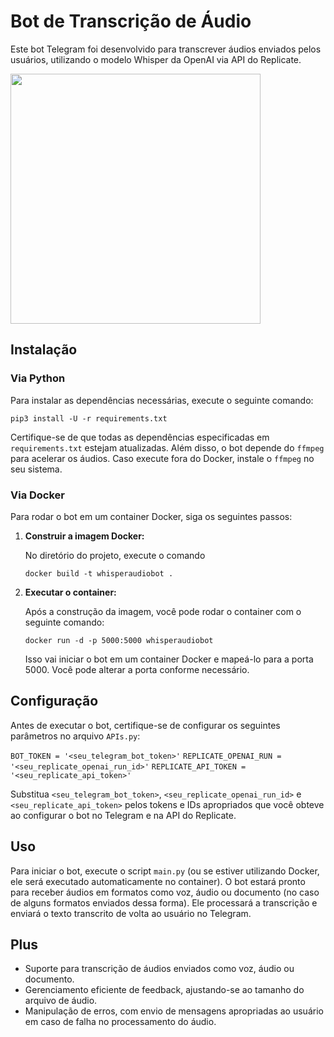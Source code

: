 # Bot de Transcrição de Áudio

Este bot Telegram foi desenvolvido para transcrever áudios enviados pelos usuários, utilizando o modelo Whisper da OpenAI via API do Replicate.

<img src="EuTranscrevo_bot.gif" width="400">

## Instalação

### Via Python

Para instalar as dependências necessárias, execute o seguinte comando:

`pip3 install -U -r requirements.txt`

Certifique-se de que todas as dependências especificadas em `requirements.txt` estejam atualizadas.
Além disso, o bot depende do `ffmpeg` para acelerar os áudios. Caso execute fora do Docker, instale o `ffmpeg` no seu sistema.

### Via Docker

Para rodar o bot em um container Docker, siga os seguintes passos:

1.  **Construir a imagem Docker:**
    
    No diretório do projeto, execute o comando
        
    `docker build -t whisperaudiobot .` 
    
2.  **Executar o container:**
    
    Após a construção da imagem, você pode rodar o container com o seguinte comando:
        
    `docker run -d -p 5000:5000 whisperaudiobot` 
    
    Isso vai iniciar o bot em um container Docker e mapeá-lo para a porta 5000. Você pode alterar a porta conforme necessário.
    
## Configuração

Antes de executar o bot, certifique-se de configurar os seguintes parâmetros no arquivo `APIs.py`:

`BOT_TOKEN = '<seu_telegram_bot_token>'` 
`REPLICATE_OPENAI_RUN = '<seu_replicate_openai_run_id>'` 
`REPLICATE_API_TOKEN = '<seu_replicate_api_token>'` 

Substitua `<seu_telegram_bot_token>`, `<seu_replicate_openai_run_id>` e `<seu_replicate_api_token>` pelos tokens e IDs apropriados que você obteve ao configurar o bot no Telegram e na API do Replicate.

## Uso

Para iniciar o bot, execute o script `main.py` (ou se estiver utilizando Docker, ele será executado automaticamente no container). O bot estará pronto para receber áudios em formatos como voz, áudio ou documento (no caso de alguns formatos enviados dessa forma). Ele processará a transcrição e enviará o texto transcrito de volta ao usuário no Telegram.

## Plus

-   Suporte para transcrição de áudios enviados como voz, áudio ou documento.
-   Gerenciamento eficiente de feedback, ajustando-se ao tamanho do arquivo de áudio.
-   Manipulação de erros, com envio de mensagens apropriadas ao usuário em caso de falha no processamento do áudio.
